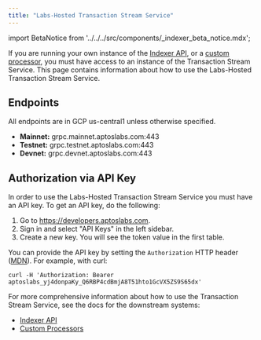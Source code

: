 ```yaml
---
title: "Labs-Hosted Transaction Stream Service"
---
```


import BetaNotice from '../../../src/components/\_indexer_beta_notice.mdx';

<BetaNotice />

If you are running your own instance of the [Indexer API](/indexer/api), or a [custom processor](/indexer/custom-processors), you must have access to an instance of the Transaction Stream Service. This page contains information about how to use the Labs-Hosted Transaction Stream Service.

## Endpoints

All endpoints are in GCP us-central1 unless otherwise specified.

- **Mainnet:** grpc.mainnet.aptoslabs.com:443
- **Testnet:** grpc.testnet.aptoslabs.com:443
- **Devnet:** grpc.devnet.aptoslabs.com:443

<!--
## Rate limits
The following rate limit applies for the Aptos Labs hosted Transaction Stream Service:

- todo todo

If you need a higher rate limit, consider running the Transaction Stream Service yourself. See the guide to self-hosting [here](./self-hosted).
-->

## Authorization via API Key

In order to use the Labs-Hosted Transaction Stream Service you must have an API key. To get an API key, do the following:

1. Go to https://developers.aptoslabs.com.
2. Sign in and select "API Keys" in the left sidebar.
3. Create a new key. You will see the token value in the first table.

You can provide the API key by setting the `Authorization` HTTP header ([MDN](https://developer.mozilla.org/en-US/docs/Web/HTTP/Headers/Authorization)). For example, with curl:

```
curl -H 'Authorization: Bearer aptoslabs_yj4donpaKy_Q6RBP4cdBmjA8T51hto1GcVX5ZS9S65dx'
```

For more comprehensive information about how to use the Transaction Stream Service, see the docs for the downstream systems:

- [Indexer API](/indexer/api/self-hosted)
- [Custom Processors](/indexer/custom-processors)
